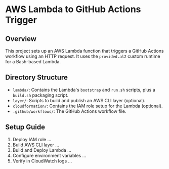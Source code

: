# AWS Lambda to GitHub Actions Trigger

## Overview
This project sets up an AWS Lambda function that triggers a GitHub Actions workflow using an HTTP request. 
It uses the `provided.al2` custom runtime for a Bash-based Lambda.

## Directory Structure
- `lambda/`: Contains the Lambda's `bootstrap` and `run.sh` scripts, plus a `build.sh` packaging script.
- `layer/`: Scripts to build and publish an AWS CLI layer (optional).
- `cloudformation/`: Contains the IAM role setup for the Lambda (optional).
- `.github/workflows/`: The GitHub Actions workflow file.

## Setup Guide
1. Deploy IAM role ...
2. Build AWS CLI layer ...
3. Build and Deploy Lambda ...
4. Configure environment variables ...
5. Verify in CloudWatch logs ...
